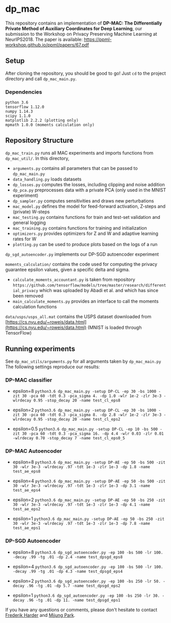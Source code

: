 # dp_mac

This repository contains an implementation of __DP-MAC: The Differentially Private Method of Auxiliary Coordinates for Deep Learning__, our submission to the Workshop on Privacy Preserving Machine Learning at NeurIPS2018. The paper is available: https://ppml-workshop.github.io/ppml/papers/67.pdf 

## Setup

After cloning the repository, you should be good to go! Just `cd` to the project directory and call `dp_mac_main.py`.

### Dependencies
    python 3.6
    tensorflow 1.12.0
    numpy 1.14.3
    scipy 1.1.0
    matplotlib 2.2.2 (plotting only)
    mpmath 1.0.0 (moments calculation only)


## Repository Structure

`dp_mac_train.py` runs all MAC experiments and imports functions from `dp_mac_util/`. In this directory,
- `arguments.py` contains all parameters that can be passed to `dp_mac_main.py`
- `data_handling.py` loads datasets
- `dp_losses.py` computes the losses, including clipping and noise addition
- `dp_pca.py` preprocesses data with a private PCA (only used in the MNIST experiment)
- `dp_sampler.py` computes sensitivities and draws new perturbations
- `mac_model.py` defines the model for feed-forward activation, Z-steps and (private) W-steps
- `mac_testing.py` contains functions for train and test-set validation and general logging
- `mac_training.py` contains functions for training and initialization
- `optimizers.py` provides optimizers for Z and W and adaptive learning rates for W
- `plotting.py` can be used to produce plots based on the logs of a run

`dp_sgd_autoencoder.py` implements our DP-SGD autoencoder experiment

`moments_calculation/` contains the code used for computing the privacy guarantee epsilon values, given a specific delta and sigma.
- `calculate_moments_accountant.py` is taken from repository `https://github.com/tensorflow/models/tree/master/research/differential_privacy` which was uploaded by Abadi et al. and which has since been removed
- `main_calculate_moments.py` provides an interface to call the moments calculation functions

`data/usps/usps_all.mat` contains the USPS dataset downloaded from [https://cs.nyu.edu/~roweis/data.html](https://cs.nyu.edu/~roweis/data.html) (MNIST is loaded through TensorFlow)


## Running experiments

See `dp_mac_utils/arguments.py` for all arguments taken by `dp_mac_main.py` The following settings reproduce our results:

### DP-MAC classifier
- epsilon=8
`python3.6 dp_mac_main.py -setup DP-CL -ep 30 -bs 1000 -zit 30 -pca 60 -tdt 0.3 -pca_sigma 4. -dp 1.0 -wlr 1e-2 -zlr 3e-3 -wlrdecay 0.95 -stop_decay 20 -name test_cl_eps8`

- epsilon=2
`python3.6 dp_mac_main.py -setup DP-CL -ep 30 -bs 1000 -zit 30 -pca 60 -tdt 0.3 -pca_sigma 8. -dp 2.8 -wlr 1e-2 -zlr 3e-3 -wlrdecay 0.95 -stop_decay 20 -name test_cl_eps2`

- epsilon=0.5
`python3.6 dp_mac_main.py -setup DP-CL -ep 10 -bs 500 -zit 30 -pca 60 -tdt 0.3 -pca_sigma 16. -dp 4.4 -wlr 0.03 -zlr 0.01 -wlrdecay 0.70 -stop_decay 7 -name test_cl_eps0_5`


### DP-MAC Autoencoder
- epsilon=8
`python3.6 dp_mac_main.py -setup DP-AE -ep 50 -bs 500 -zit 30 -wlr 3e-3 -wlrdecay .97 -tdt 1e-3 -zlr 1e-3 -dp 1.8 -name test_ae_eps8`

- epsilon=4
`python3.6 dp_mac_main.py -setup DP-AE -ep 50 -bs 500 -zit 30 -wlr 3e-3 -wlrdecay .97 -tdt 1e-3 -zlr 1e-3 -dp 3.1 -name test_ae_eps4`

- epsilon=2
`python3.6 dp_mac_main.py -setup DP-AE -ep 50 -bs 250 -zit 30 -wlr 3e-3 -wlrdecay .97 -tdt 1e-3 -zlr 1e-3 -dp 4.1 -name test_ae_eps2`

- epsilon=1
`python3.6 dp_mac_main.py -setup DP-AE -ep 50 -bs 250 -zit 30 -wlr 3e-3 -wlrdecay .97 -tdt 1e-3 -zlr 1e-3 -dp 7.8 -name test_ae_eps1`


### DP-SGD Autoencoder
- epsilon=8
`python3.6 dp_sgd_autoencoder.py -ep 100 -bs 500 -lr 100. -decay .99 -tg .01 -dp 2.4 -name test_dpsgd_eps8`

- epsilon=4
`python3.6 dp_sgd_autoencoder.py -ep 100 -bs 500 -lr 100. -decay .99 -tg .01 -dp 4.3 -name test_dpsgd_eps4`

- epsilon=2
`python3.6 dp_sgd_autoencoder.py -ep 100 -bs 250 -lr 50. -decay .96 -tg .01 -dp 5.7 -name test_dpsgd_eps2`

- epsilon=1
`python3.6 dp_sgd_autoencoder.py -ep 100 -bs 250 -lr 30. -decay .96 -tg .01 -dp 11. -name test_dpsgd_eps1`


If you have any questions or comments, please don't hesitate to contact [Frederik Harder](https://ei.is.tuebingen.mpg.de/employees/fharder) and [Mijung Park](https://ei.is.mpg.de/~mpark).
